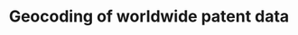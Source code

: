 ---
layout: default
description: ''
doi: https://doi.org/10.7910/DVN/OTTBDX
title: Geocoding of worldwide patent data
url: https://dataverse.harvard.edu/dataset.xhtml?persistentId=doi:10.7910/DVN/OTTBDX
uuid: 6fe3b5e5-93a8-4f07-9331-d9998b9000b8
---